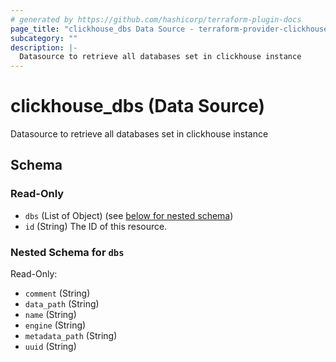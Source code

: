 ```yaml
---
# generated by https://github.com/hashicorp/terraform-plugin-docs
page_title: "clickhouse_dbs Data Source - terraform-provider-clickhouse"
subcategory: ""
description: |-
  Datasource to retrieve all databases set in clickhouse instance
---
```


# clickhouse_dbs (Data Source)

Datasource to retrieve all databases set in clickhouse instance



<!-- schema generated by tfplugindocs -->
## Schema

### Read-Only

- `dbs` (List of Object) (see [below for nested schema](#nestedatt--dbs))
- `id` (String) The ID of this resource.

<a id="nestedatt--dbs"></a>
### Nested Schema for `dbs`

Read-Only:

- `comment` (String)
- `data_path` (String)
- `name` (String)
- `engine` (String)
- `metadata_path` (String)
- `uuid` (String)


